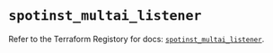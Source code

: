 # `spotinst_multai_listener`

Refer to the Terraform Registory for docs: [`spotinst_multai_listener`](https://www.terraform.io/docs/providers/spotinst/r/multai_listener).
